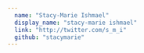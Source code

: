 ```yaml
---
  name: "Stacy-Marie Ishmael"
  display_name: "stacy-marie ishmael"
  link: "http://twitter.com/s_m_i"
  github: "stacymarie"
---
```

